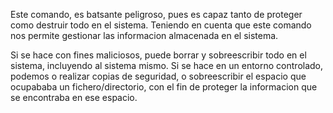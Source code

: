 Este comando, es batsante peligroso, pues es capaz tanto de proteger como destruir todo en el sistema.
Teniendo en cuenta que este comando nos permite gestionar las informacion almacenada en el sistema.

Si se hace con fines maliciosos, puede borrar y sobreescribir todo en el sistema, incluyendo al sistema mismo.
Si se hace en un entorno controlado, podemos o realizar copias de seguridad, o sobreescribir el espacio que ocupababa un fichero/directorio, con el fin de proteger la informacion que se encontraba en ese espacio. 